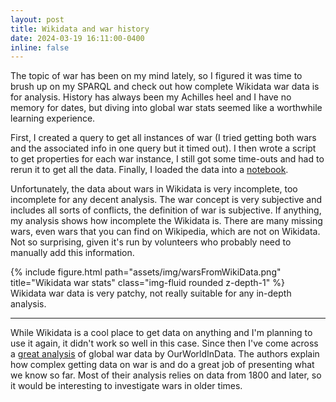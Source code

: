 ```yaml
---
layout: post
title: Wikidata and war history
date: 2024-03-19 16:11:00-0400
inline: false
---
```

The topic of war has been on my mind lately, so I figured it was time to brush up on my SPARQL and check out how complete Wikidata war data is for analysis. History has always been my Achilles heel and I have no memory for dates, but diving into global war stats seemed like a worthwhile learning experience.

First, I created a query to get all instances of war (I tried getting both wars and the associated info in one query but it timed out). I then wrote a script to get properties for each war instance, I still got some time-outs and had to rerun it to get all the data. Finally, I loaded the data into a [notebook](https://github.com/karwester/wikiWar).  

Unfortunately, the data about wars in Wikidata is very incomplete, too incomplete for any decent analysis. The war concept is very subjective and includes all sorts of conflicts, the definition of war is subjective. If anything, my analysis shows how incomplete the Wikidata is. There are many missing wars, even wars that you can find on Wikipedia, which are not on Wikidata. Not so surprising, given it's run by volunteers who probably need to manually add this information.


<div class="row">
    <div class="col-sm mt-3 mt-md-0">
      <a>
        {% include figure.html path="assets/img/warsFromWikiData.png" title="Wikidata war stats" class="img-fluid rounded z-depth-1" %}
      </a>
    </div>
</div>
<div class="caption">
    Wikidata war data is very patchy, not really suitable for any in-depth analysis.
</div>

---
While Wikidata is a cool place to get data on anything and I'm planning to use it again, it didn't work so well in this case. Since then I've come across a [great analysis](https://ourworldindata.org/war-and-peace) of global war data by OurWorldInData. The authors explain how complex getting data on war is and do a great job of presenting what we know so far. Most of their analysis relies on data from 1800 and later, so it would be interesting to investigate wars in older times.


<!-- ***

A little bit about me. I love watching TV; I like Football and Basketball; I love the UFC MMA. Hopefully, that doesn't scare you. :smirk:

#### A Small Bucket List (Will grow in the future)
<ul>
    <li>Attend a UFC match.</li>
    <li>Visit the 7 modern and ancient wonders of the world.</li>
</ul>

Also, has anyone actually worn a hoodie and feel warm? Not me.

***

Did I mention I love quotes related to life? Here's one that sticks with me.

> "If you love it, you’ll teach yourself. If you don’t love it, others will teach you"
>
> —Yukitaka Yamaguchi

Thanks for reading!

Best,

Spencer -->
